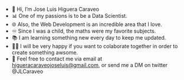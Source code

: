 - 👋 Hi, I’m Jose Luis Higuera Caraveo
- :bar_chart: One of my passions is to be a Data Scientist.
- :globe_with_meridians: Also, the Web Development is an incredible area that I love.
- :infinity: Since I was a child, the maths were my favorite subjects.
- :books: I am learning something new every day to keep me updated.
- :technologist: I will be very happy if you want to colaborate together in order to create something awsome.
- :email: Feel free to contact me via email at higueracaraveojoseluis@gmail.com, or send me a DM on twitter @JLCaraveo

<!---
JLCaraveo/JLCaraveo is a ✨ special ✨ repository because its `README.md` (this file) appears on your GitHub profile.
You can click the Preview link to take a look at your changes.
--->
